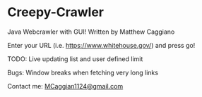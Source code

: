 # Creepy-Crawler
Java Webcrawler with GUI!
Written by Matthew Caggiano

Enter your URL (i.e. https://www.whitehouse.gov/) and press go!

TODO: Live updating list and user defined limit

Bugs: Window breaks when fetching very long links

Contact me: MCaggian1124@gmail.com
